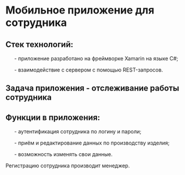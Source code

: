 # Мобильное приложение для сотрудника
<h2>Стек технологий: </h2>
<ul> - приложение разработано на фреймворке Xamarin на языке C#;</ul>
<ul> - взаимодействие с сервером с помощью REST-запросов.</ul>

<h2>Задача приложения - отслеживание работы сотрудника</h2>

<h2>Функции в приложения:</h2>
<ul> - аутентификация сотрудника по логину и пароли;</ul>
<ul> - приём и редактирование данных по производству изделия;</ul> 
<ul> - возможность изменять свои данные.</ul>

Регистрацию сотрудника производит менеджер.
